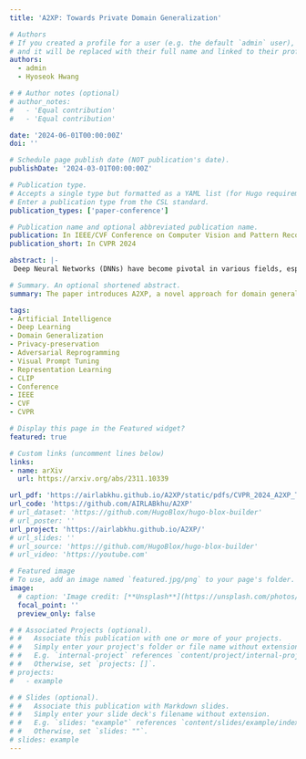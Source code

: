 ```yaml
---
title: 'A2XP: Towards Private Domain Generalization'

# Authors
# If you created a profile for a user (e.g. the default `admin` user), write the username (folder name) here
# and it will be replaced with their full name and linked to their profile.
authors:
  - admin
  - Hyoseok Hwang

# # Author notes (optional)
# author_notes:
#   - 'Equal contribution'
#   - 'Equal contribution'

date: '2024-06-01T00:00:00Z'
doi: ''

# Schedule page publish date (NOT publication's date).
publishDate: '2024-03-01T00:00:00Z'

# Publication type.
# Accepts a single type but formatted as a YAML list (for Hugo requirements).
# Enter a publication type from the CSL standard.
publication_types: ['paper-conference']

# Publication name and optional abbreviated publication name.
publication: In IEEE/CVF Conference on Computer Vision and Pattern Recognition 2024
publication_short: In CVPR 2024

abstract: |-
 Deep Neural Networks (DNNs) have become pivotal in various fields, especially in computer vision, outperforming previous methodologies. A critical challenge in their deployment is the bias inherent in data across different domains, such as image style and environmental conditions, leading to domain gaps. This necessitates techniques for learning general representations from biased training data, known as domain generalization. This paper presents Attend to eXpert Prompts (A2XP), a novel approach for domain generalization that preserves the privacy and integrity of the network architecture. A2XP consists of two phases: Expert Adaptation and Domain Generalization. In the first phase, prompts for each source domain are optimized to guide the model towards the optimal direction. In the second phase, two embedder networks are trained to effectively amalgamate these expert prompts, aiming for an optimal output. Our extensive experiments demonstrate that A2XP achieves state-of-the-art results over existing non-private domain generalization methods. The experimental results validate that the proposed approach not only tackles the domain generalization challenge in DNNs but also offers a privacy-preserving, efficient solution to the broader field of computer vision.

# Summary. An optional shortened abstract.
summary: The paper introduces A2XP, a novel approach for domain generalization, which optimizes prompts for each source domain and combines them for robust performance across domains, while also preserving privacy and integrity of the network architecture. Experimental results demonstrate its state-of-the-art performance in computer vision tasks and its potential for broader applications.

tags: 
- Artificial Intelligence
- Deep Learning
- Domain Generalization
- Privacy-preservation
- Adversarial Reprogramming
- Visual Prompt Tuning
- Representation Learning
- CLIP
- Conference
- IEEE
- CVF
- CVPR

# Display this page in the Featured widget?
featured: true

# Custom links (uncomment lines below)
links:
- name: arXiv
  url: https://arxiv.org/abs/2311.10339

url_pdf: 'https://airlabkhu.github.io/A2XP/static/pdfs/CVPR_2024_A2XP_Towards_Private_Domain_Generalization.pdf'
url_code: 'https://github.com/AIRLABkhu/A2XP'
# url_dataset: 'https://github.com/HugoBlox/hugo-blox-builder'
# url_poster: ''
url_project: 'https://airlabkhu.github.io/A2XP/'
# url_slides: ''
# url_source: 'https://github.com/HugoBlox/hugo-blox-builder'
# url_video: 'https://youtube.com'

# Featured image
# To use, add an image named `featured.jpg/png` to your page's folder.
image:
  # caption: 'Image credit: [**Unsplash**](https://unsplash.com/photos/pLCdAaMFLTE)' 
  focal_point: ''
  preview_only: false

# # Associated Projects (optional).
# #   Associate this publication with one or more of your projects.
# #   Simply enter your project's folder or file name without extension.
# #   E.g. `internal-project` references `content/project/internal-project/index.md`.
# #   Otherwise, set `projects: []`.
# projects:
#   - example

# # Slides (optional).
# #   Associate this publication with Markdown slides.
# #   Simply enter your slide deck's filename without extension.
# #   E.g. `slides: "example"` references `content/slides/example/index.md`.
# #   Otherwise, set `slides: ""`.
# slides: example
---
```


<!-- {{% callout note %}}
Click the _Cite_ button above to demo the feature to enable visitors to import publication metadata into their reference management software.
{{% /callout %}}

{{% callout note %}}
Create your slides in Markdown - click the _Slides_ button to check out the example.
{{% /callout %}}

Add the publication's **full text** or **supplementary notes** here. You can use rich formatting such as including [code, math, and images](https://docs.hugoblox.com/content/writing-markdown-latex/). -->
